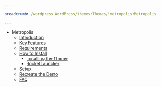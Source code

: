 ```yaml
---

breadcrumb: /wordpress:WordPress/themes:Themes/!metropolis:Metropolis

---
```


* Metropolis
    * [Introduction]()
    * [Key Features](INDEX.md#key-features)
    * [Requirements](INDEX.md#requirements)
    * [How to Install](INDEX.md#how-to-install)
    	* [Installing the Theme](INDEX.md#installing-the-theme)
    	* [RocketLauncher](INDEX.md#rocketlauncher)
    * [Setup](rokstock_use.md)
    * [Recreate the Demo](demo.md)
    * [FAQ](faq.md)
